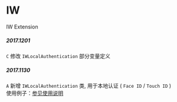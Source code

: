 # IW
IW Extension

##### 2017.1201
`C` 修改 `IWLocalAuthentication` 部分变量定义

##### 2017.1130
`A` 新增 `IWLocalAuthentication` 类, 用于本地认证 ( `Face ID` / `Touch ID` ) \
使用例子：[参见使用说明](http://iwecon.cc/index.php/archives/16/)
